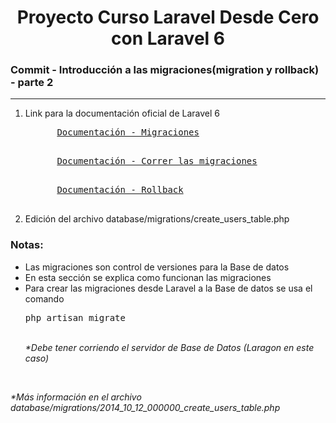 
<h1 align="center">Proyecto Curso Laravel Desde Cero con Laravel 6</h1>
<h3><b>Commit -</b> <strong>Introducción a las migraciones(migration y rollback) - parte 2</strong></h3>
<hr>
<ol>
  <li>
    <p>Link para la documentación oficial de Laravel 6</p>
    <pre>
      <a href="https://laravel.com/docs/6.x/migrations">Documentación - Migraciones</a>
    </pre>
    <pre>
      <a href="https://laravel.com/docs/6.x/migrations#running-migrations">Documentación - Correr las migraciones</a>
    </pre>
    <pre>
      <a href="https://laravel.com/docs/6.x/migrations#rolling-back-migrations">Documentación - Rollback</a>
    </pre>
  </li>
  <!-- Instrucciones del commit -->
  <li>Edición del archivo database/migrations/create_users_table.php</li>
</ol>

<!-- Notas -->
<h3><b>Notas:</b></h3>
<ul>
  <li>Las migraciones son control de versiones para la Base de datos</li>
  <li>En esta sección se explica como funcionan las migraciones</li>
  <li>
    Para crear las migraciones desde Laravel a la Base de datos se usa el comando
    <pre>php artisan migrate</pre>
    <br>
    <em>*Debe tener corriendo el servidor de Base de Datos (Laragon en este caso)</em>
  </li>
</ul>

<br>

<em>*Más información en el archivo database/migrations/2014_10_12_000000_create_users_table.php</em>



